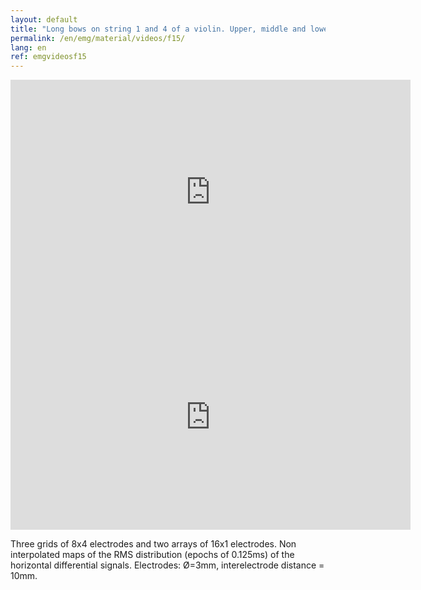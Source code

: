 ```yaml
---
layout: default
title: "Long bows on string 1 and 4 of a violin. Upper, middle and lower right trapezius; upper and middle left trapezius; right and left lumbar erector spinae."
permalink: /en/emg/material/videos/f15/
lang: en
ref: emgvideosf15
---
```


<iframe width="640" height="360" src="https://www.youtube.com/embed/PC4JXBWb2y8?rel=0&loop=1&modestbranding=1&playlist=PC4JXBWb2y8" frameborder="0" gesture="media" allow="encrypted-media" allowfullscreen></iframe>

<iframe width="640" height="360" src="https://www.youtube.com/embed/GHg7ChNWw-o?rel=0&loop=1&modestbranding=1&playlist=GHg7ChNWw-o" frameborder="0" gesture="media" allow="encrypted-media" allowfullscreen></iframe>

Three grids of 8x4 electrodes and two arrays of 16x1 electrodes. Non interpolated maps of the RMS distribution (epochs of 0.125ms)  of the horizontal differential signals. Electrodes: Ø=3mm, interelectrode distance = 10mm.
